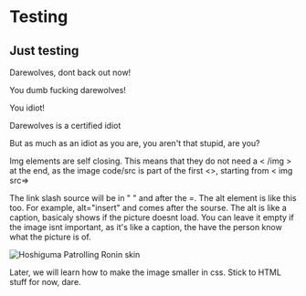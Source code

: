 # Testing
<h2>Just testing</h2>
<p>Darewolves, dont back out now!</p>


<p>You dumb fucking darewolves!</p>

<p>You idiot!</p>

<!--
Lil bugger, shut up and stop stalling, idiot! Also, while <p+number> works, it is not needed, i believe.
-->
<main>
  <p>Darewolves is a certified idiot</p>
  <p>But as much as an idiot as you are, you aren't that stupid, are you?</p>
  <p> Img elements are self closing. This means that they do not need a < /img > at the end, as the image code/src is part of the first <>, starting from < img src=> </p>
    <p>The link slash source will be in " " and after the =. The alt element is like this too. For example, alt="insert" and comes after the sourse. The alt is like a caption, basicaly shows if the picture doesnt load. You can leave it empty if the image isnt important, as it's like a caption, the have the person know what the picture is of. </p>
  <img src="https://gamepress.gg/arknights/sites/arknights/files/2020-03/char_136_hsguma_nian%233.png" alt="Hoshiguma Patrolling Ronin skin">
  <p>Later, we will learn how to make the image smaller in css. Stick to HTML stuff for now, dare. </p>
<main>











